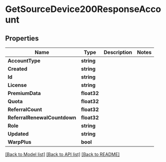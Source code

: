 # GetSourceDevice200ResponseAccount

## Properties

Name | Type | Description | Notes
------------ | ------------- | ------------- | -------------
**AccountType** | **string** |  | 
**Created** | **string** |  | 
**Id** | **string** |  | 
**License** | **string** |  | 
**PremiumData** | **float32** |  | 
**Quota** | **float32** |  | 
**ReferralCount** | **float32** |  | 
**ReferralRenewalCountdown** | **float32** |  | 
**Role** | **string** |  | 
**Updated** | **string** |  | 
**WarpPlus** | **bool** |  | 

[[Back to Model list]](../README.md#documentation-for-models) [[Back to API list]](../README.md#documentation-for-api-endpoints) [[Back to README]](../README.md)


